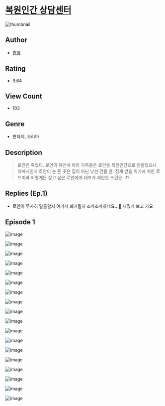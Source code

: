 # [복원인간 상담센터](https://comic.naver.com/challenge/list?titleId=810958)
![thumbnail](https://image-comic.pstatic.net/user_contents_data/challenge_comic/2023/05/25/333520/upload_3977635261708646450_480x623.jpeg)

## Author
- [칩왕](https://comic.naver.com/artistTitle?id=333520)

## Rating
- 9.64

## View Count
- 103

## Genre
- 판타지, 드라마

## Description
> 로안은 죽었다. 로안의 유언에 따라 가족들은 로안을 복원인간으로 만들었으나 어째서인지 로안이 눈 뜬 곳은 집이 아닌 낯선 건물 안. 징계 받을 위기에 처한 로드미와 어떻게든 살고 싶은 로안에게 대표가 제안한 조건은...!?

## Replies (Ep.1)
- 로안이 무사히 탈출할지 여기서 폐기될지 조마조마하네요...🥹 재밌게 보고 가요

## Episode 1
![image](https://image-comic.pstatic.net/user_contents_data/challenge_comic/2023/05/25/333520/upload_3760568795718431032.jpeg)

![image](https://image-comic.pstatic.net/user_contents_data/challenge_comic/2023/05/25/333520/upload_3702350750163231076.jpeg)

![image](https://image-comic.pstatic.net/user_contents_data/challenge_comic/2023/05/25/333520/upload_3919088480243103073.jpeg)

![image](https://image-comic.pstatic.net/user_contents_data/challenge_comic/2023/05/25/333520/upload_7161112863194886454.jpeg)

![image](https://image-comic.pstatic.net/user_contents_data/challenge_comic/2023/05/25/333520/upload_7221628896496858725.jpeg)

![image](https://image-comic.pstatic.net/user_contents_data/challenge_comic/2023/05/25/333520/upload_3558461872618944358.jpeg)

![image](https://image-comic.pstatic.net/user_contents_data/challenge_comic/2023/05/25/333520/upload_3690757284912324966.jpeg)

![image](https://image-comic.pstatic.net/user_contents_data/challenge_comic/2023/05/25/333520/upload_7076057920716551265.jpeg)

![image](https://image-comic.pstatic.net/user_contents_data/challenge_comic/2023/05/25/333520/upload_7089058584888620339.jpeg)

![image](https://image-comic.pstatic.net/user_contents_data/challenge_comic/2023/05/25/333520/upload_4121414218255775028.jpeg)

![image](https://image-comic.pstatic.net/user_contents_data/challenge_comic/2023/05/25/333520/upload_3690472542167314785.jpeg)

![image](https://image-comic.pstatic.net/user_contents_data/challenge_comic/2023/05/25/333520/upload_3762588375139770937.jpeg)

![image](https://image-comic.pstatic.net/user_contents_data/challenge_comic/2023/05/25/333520/upload_3774356466163659619.jpeg)

![image](https://image-comic.pstatic.net/user_contents_data/challenge_comic/2023/05/25/333520/upload_7378644633023296820.jpeg)

![image](https://image-comic.pstatic.net/user_contents_data/challenge_comic/2023/05/25/333520/upload_4049922864214127672.jpeg)

![image](https://image-comic.pstatic.net/user_contents_data/challenge_comic/2023/05/25/333520/upload_3558186072048690225.jpeg)

![image](https://image-comic.pstatic.net/user_contents_data/challenge_comic/2023/05/25/333520/upload_3919036798921161017.jpeg)

![image](https://image-comic.pstatic.net/user_contents_data/challenge_comic/2023/05/25/333520/upload_3545803384243183927.jpeg)
